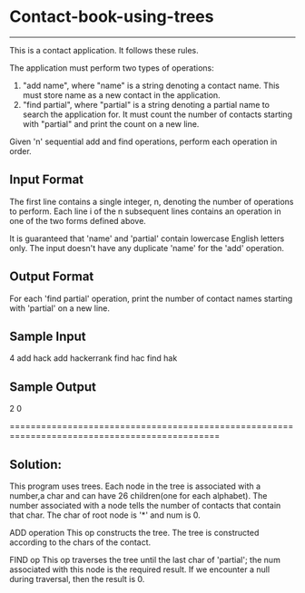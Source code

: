 # Contact-book-using-trees
----------------------------------------------------------------------------------------------
This is a contact application. It follows these rules.

The application must perform two types of operations:
1. "add name", where "name" is a string denoting a contact name. This must store name as a new contact in the application.
2. "find partial", where "partial" is a string denoting a partial name to search the application for. It must count the number of contacts starting with "partial" and print the count on a new line.

Given 'n' sequential add and find operations, perform each operation in order.


Input Format
----------------------------------------------------------------------------------------------
The first line contains a single integer, n, denoting the number of operations to perform. 
Each line i of the n subsequent lines contains an operation in one of the two forms defined above.

It is guaranteed that 'name' and 'partial' contain lowercase English letters only.
The input doesn't have any duplicate 'name' for the 'add' operation.


Output Format
----------------------------------------------------------------------------------------------
For each 'find partial' operation, print the number of contact names starting with 'partial' on a new line.


Sample Input
----------------------------------------------------------------------------------------------
4
add hack
add hackerrank
find hac
find hak


Sample Output
----------------------------------------------------------------------------------------------
2
0

==============================================================================================


Solution:
----------------------------------------------------------------------------------------------
This program uses trees. Each node in the tree is associated with a number,a char and can have 26 children(one for each alphabet).
The number associated with a node tells the number of contacts that contain that char. 
The char of root node is '*' and num is 0.

ADD operation
This op constructs the tree. The tree is constructed according to the chars of the contact.

FIND op
This op traverses the tree until the last char of 'partial'; the num associated with this node is the required result.
If we encounter a null during traversal, then the result is 0.
